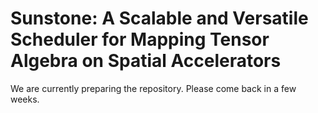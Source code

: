 # Sunstone: A Scalable and Versatile Scheduler for Mapping Tensor Algebra on Spatial Accelerators

We are currently preparing the repository. Please come back in a few weeks.
